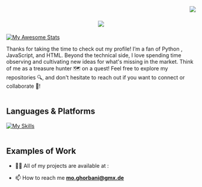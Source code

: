  <img align="right" src="https://visitor-badge.laobi.icu/badge?page_id=Rin0m.Rin0m" />

<h1 align="center">
    <img src="https://readme-typing-svg.herokuapp.com/?font=Righteous&size=35%center=true&vCenter=true&width=500&height=70&duration=4000&lines=Hi+There 👋!+;+I'm+Monir+Gh!;"/>
    </h1>

   


[![My Awesome Stats](https://awesome-github-stats.azurewebsites.net/user-stats/Rin0m?cardType=github&theme=dark&preferLogin=false&Background=000000&Text=39DD51&Title=5492F3)](https://git.io/awesome-stats-card) <br>


Thanks for taking the time to check out my profile!
I’m a fan of Python , JavaScript, and HTML. Beyond the technical side, I love spending time observing and cultivating new ideas for what's missing in the market. Think of me as a treasure hunter 🗺️ on a quest!
Feel free to explore my repositories 🔍, and don't hesitate to reach out if you want to connect or collaborate 🤝!<br><br>

## Languages & Platforms</br>
[![My Skills](https://skillicons.dev/icons?i=py,js,html,css,vscode,github,git )](https://skillicons.dev)<br>
<br>

## Examples of Work


- 👨‍💻 All of my projects are available at :

- 📫 How to reach me **mo.ghorbani@gmx.de**

